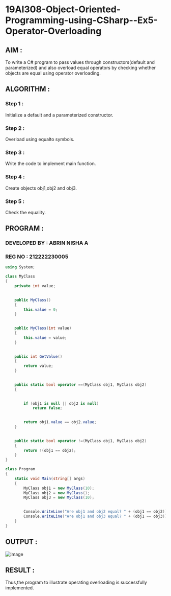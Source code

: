 # 19AI308-Object-Oriented-Programming-using-CSharp--Ex5-Operator-Overloading

## AIM :

To write a C# program to pass values through constructors(default and parameterized) and also overload equal operators by checking whether objects 
are equal using operator overloading. 

## ALGORITHM :

### Step 1 :

Initialize a default and a parameterized constructor.

### Step 2 :

Overload using equalto symbols.

### Step 3 :

Write the code to implement main function.

### Step 4 :

Create objects obj1,obj2 and obj3.

### Step 5 :

Check the equality.

## PROGRAM :

### DEVELOPED BY : ABRIN NISHA A
### REG NO : 212222230005

```c#
using System;

class MyClass
{
    private int value;

    
    public MyClass()
    {
        this.value = 0;
    }

  
    public MyClass(int value)
    {
        this.value = value;
    }

    
    public int GetValue()
    {
        return value;
    }

   
    public static bool operator ==(MyClass obj1, MyClass obj2)
    {

       
        if (obj1 is null || obj2 is null)
            return false;

        
        return obj1.value == obj2.value;
    }

    
    public static bool operator !=(MyClass obj1, MyClass obj2)
    {
        return !(obj1 == obj2);
    }
}

class Program
{
    static void Main(string[] args)
    {
        MyClass obj1 = new MyClass(10);
        MyClass obj2 = new MyClass(); 
        MyClass obj3 = new MyClass(10);

   
        Console.WriteLine("Are obj1 and obj2 equal? " + (obj1 == obj2));
        Console.WriteLine("Are obj1 and obj3 equal? " + (obj1 == obj3));
    }
}
```
## OUTPUT :

![image](https://github.com/22008686/19AI308-Object-Oriented-Programming-using-CSharp--Ex5-Operator-Overloading/assets/118916413/8be35424-35be-41c7-bc95-a8da2ad8522a)

## RESULT :

Thus,the program to illustrate operating overloading is successfully implemented.
